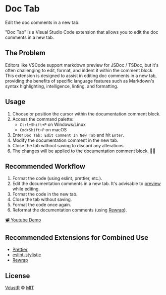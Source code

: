 # Doc Tab

Edit the doc comments in a new tab.

"Doc Tab" is a Visual Studio Code extension that allows you to edit the doc comments in a new tab.

## The Problem

Editors like VSCode support markdown preview for JSDoc / TSDoc, but it's often challenging to edit, format, and indent it within the comment block. This extension is designed to assist in editing doc comments in a new tab, providing the benefits of specific language features such as Markdown's syntax highlighting, intelligence, linting, and formatting.

## Usage

1. Choose or position the cursor within the documentation comment block.
2. Access the command palette:
   - `Ctrl+Shift+P` on Windows/Linux
   - `Cmd+Shift+P` on macOS
3. Enter `Doc Tab: Edit Comment In New Tab` and hit `Enter`.
4. Modify the documentation comment in the new tab.
5. Close the tab without saving to discard any alterations.
6. The changes will be applied to the documentation comment block. 🎉🎉

## Recommended Workflow

1. Format the code (using eslint, prettier, etc.).
2. Edit the documentation comments in a new tab. It's advisable to [preview](https://code.visualstudio.com/docs/languages/markdown#_markdown-preview) while editing.
3. Format the code in the new tab.
4. Close the tab without saving.
5. Format the code once again.
6. Reformat the documentation comments (using [Rewrap](https://marketplace.visualstudio.com/items?itemName=stkb.rewrap)).

[📽️ Youtube Demo](https://youtu.be/mC6cOQaAY-A)

## Recommended Extensions for Combined Use

- [Prettier](https://marketplace.visualstudio.com/items?itemName=esbenp.prettier-vscode)
- [eslint-stylistic](https://github.com/eslint-stylistic/eslint-stylistic)
- [Rewrap](https://marketplace.visualstudio.com/items?itemName=stkb.rewrap)

## License

[VdustR](https://github.com/VdustR) © [MIT](https://github.com/VdustR/doc-tab/LICENSE)
